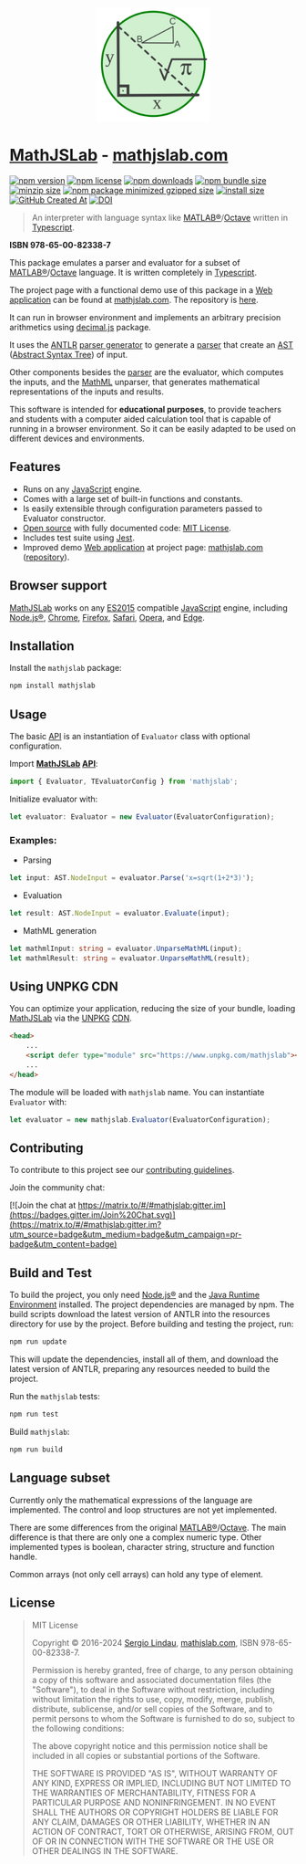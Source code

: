 <p align="center">
    <a href="https://mathjslab.com/" target="_blank" rel="noopener"><img src="mathjslab-logo.svg" alt="logo" width="200" height="200" /></a>
</p>

# [MathJSLab](https://mathjslab.com/) - [mathjslab.com](https://mathjslab.com/)

[![npm version](https://img.shields.io/npm/v/mathjslab)](https://www.npmjs.com/package/mathjslab)
[![npm license](https://img.shields.io/npm/l/mathjslab)](https://github.com/sergiolindau/mathjslab/blob/main/LICENSE)
[![npm downloads](https://img.shields.io/npm/d18m/mathjslab)](https://www.npmjs.com/package/mathjslab)
[![npm bundle size](https://img.shields.io/bundlephobia/min/mathjslab)](https://unpkg.com/mathjslab/)
[![minzip size](https://img.shields.io/bundlephobia/minzip/mathjslab)](https://unpkg.com/mathjslab/)
[![npm package minimized gzipped size](https://img.shields.io/bundlejs/size/mathjslab)](https://unpkg.com/mathjslab/)
[![install size](https://packagephobia.com/badge?p=mathjslab)](https://packagephobia.com/result?p=mathjslab)
[![GitHub Created At](https://img.shields.io/github/created-at/sergiolindau/mathjslab-calculator)](https://github.com/sergiolindau/mathjslab-calculator)
[![DOI](https://zenodo.org/badge/DOI/10.5281/zenodo.8396265.svg)](https://doi.org/10.5281/zenodo.8396265)

> An interpreter with language syntax like [MATLAB&reg;](https://www.mathworks.com/)/[Octave](https://www.gnu.org/software/octave/) written in [Typescript](https://www.typescriptlang.org/).

**ISBN 978-65-00-82338-7**

This package emulates a parser and evaluator for a subset of
[MATLAB&reg;](https://www.mathworks.com/)/[Octave](https://www.gnu.org/software/octave/)
language. It is written completely in [Typescript](https://www.typescriptlang.org/).

The project page with a functional demo use of this package in a
[Web application](https://en.wikipedia.org/wiki/Web_application) can be found
at [mathjslab.com](https://mathjslab.com/). The repository is
[here](https://github.com/sergiolindau/mathjslab-calculator).

It can run in browser environment and implements an arbitrary precision
arithmetics using [decimal.js](https://www.npmjs.com/package/decimal.js)
package.

It uses the [ANTLR](https://www.antlr.org/)
[parser generator](https://en.wikipedia.org/wiki/Compiler-compiler) to
generate a [parser](https://en.wikipedia.org/wiki/Parsing) that create an
[AST](https://en.wikipedia.org/wiki/Abstract_syntax_tree)
([Abstract Syntax Tree](https://en.wikipedia.org/wiki/Abstract_syntax_tree)) of input.

Other components besides the [parser](https://en.wikipedia.org/wiki/Parsing)
are the evaluator, which computes the inputs, and the [MathML](https://www.w3.org/Math/)
unparser, that generates mathematical representations of the inputs and results.

This software is intended for **educational purposes**, to provide teachers and
students with a computer aided calculation tool that is capable of running in
a browser environment. So it can be easily adapted to be used on different devices
and environments.

## Features

- Runs on any [JavaScript](https://www.ecma-international.org/publications-and-standards/standards/ecma-262/) engine.
- Comes with a large set of built-in functions and constants.
- Is easily extensible through configuration parameters passed to Evaluator constructor.
- [Open source](https://en.wikipedia.org/wiki/Open-source_software) with fully documented code: [MIT License](https://opensource.org/license/mit).
- Includes test suite using [Jest](https://jestjs.io/).
- Improved demo [Web application](https://en.wikipedia.org/wiki/Web_application) at project page: [mathjslab.com](https://mathjslab.com/) ([repository](https://github.com/sergiolindau/mathjslab-calculator)).

## Browser support

[MathJSLab](https://mathjslab.com/) works on any [ES2015](https://262.ecma-international.org/6.0/) compatible
[JavaScript](https://www.ecma-international.org/publications-and-standards/standards/ecma-262/)
engine, including [Node.js&reg;](https://nodejs.org/),
[Chrome](https://www.google.com/chrome/),
[Firefox](https://www.mozilla.org/en-US/firefox/),
[Safari](https://www.apple.com/safari/),
[Opera](https://www.opera.com),
and [Edge](https://www.microsoft.com/edge).

## Installation

Install the `mathjslab` package:

```bash
npm install mathjslab
```

## Usage

The basic [API](https://en.wikipedia.org/wiki/API) is an instantiation of `Evaluator` class with optional configuration.

Import **[MathJSLab](https://mathjslab.com/) [API](https://en.wikipedia.org/wiki/API)**:

```typescript
import { Evaluator, TEvaluatorConfig } from 'mathjslab';
```

Initialize evaluator with:

```typescript
let evaluator: Evaluator = new Evaluator(EvaluatorConfiguration);
```

### Examples:

* Parsing
```typescript
let input: AST.NodeInput = evaluator.Parse('x=sqrt(1+2*3)');
```

* Evaluation
```typescript
let result: AST.NodeInput = evaluator.Evaluate(input);
```

* MathML generation
```typescript
let mathmlInput: string = evaluator.UnparseMathML(input);
let mathmlResult: string = evaluator.UnparseMathML(result);
```

## Using UNPKG CDN

You can optimize your application, reducing the size of your bundle, loading
[MathJSLab](https://mathjslab.com/) via the [UNPKG](https://www.unpkg.com/) [CDN](https://en.wikipedia.org/wiki/Content_delivery_network).

```html
<head>
    ...
    <script defer type="module" src="https://www.unpkg.com/mathjslab"></script>
    ...
</head>
```

The module will be loaded with `mathjslab` name. You can instantiate `Evaluator` with:

```typescript
let evaluator = new mathjslab.Evaluator(EvaluatorConfiguration);
```

## Contributing

To contribute to this project see our
[contributing guidelines](https://github.com/sergiolindau/mathjslab/blob/main/CONTRIBUTING.md).

Join the community chat:

[![Join the chat at https://matrix.to/#/#mathjslab:gitter.im](https://badges.gitter.im/Join%20Chat.svg)](https://matrix.to/#/#mathjslab:gitter.im?utm_source=badge&utm_medium=badge&utm_campaign=pr-badge&utm_content=badge)

## Build and Test

To build the project, you only need [Node.js&reg;](https://nodejs.org/) and the
[Java Runtime Environment](https://www.oracle.com/java/) installed. The project
dependencies are managed by npm. The build scripts download the latest version
of ANTLR into the resources directory for use by the project. Before building
and testing the project, run:

```bash
npm run update
```

This will update the dependencies, install all of them, and download the latest version of ANTLR, preparing any resources needed to build the project.

Run the `mathjslab` tests:

```bash
npm run test
```

Build `mathjslab`:

```bash
npm run build
```

## Language subset

Currently only the mathematical expressions of the language are implemented. The control and loop structures are not yet implemented.

There are some differences from the original
[MATLAB&reg;](https://www.mathworks.com/)/[Octave](https://www.gnu.org/software/octave/).
The main difference is that there are only one a complex numeric type. Other
implemented types is boolean, character string, structure and function handle.

Common arrays (not only cell arrays) can hold any type of element.

## License

>MIT License
>
>Copyright &copy; 2016-2024 [Sergio Lindau](mailto:sergiolindau@gmail.com), [mathjslab.com](https://mathjslab.com/), ISBN 978-65-00-82338-7.
>
>Permission is hereby granted, free of charge, to any person obtaining a copy
>of this software and associated documentation files (the "Software"), to deal
>in the Software without restriction, including without limitation the rights
>to use, copy, modify, merge, publish, distribute, sublicense, and/or sell
>copies of the Software, and to permit persons to whom the Software is
>furnished to do so, subject to the following conditions:
>
>The above copyright notice and this permission notice shall be included in all
>copies or substantial portions of the Software.
>
>THE SOFTWARE IS PROVIDED "AS IS", WITHOUT WARRANTY OF ANY KIND, EXPRESS OR
>IMPLIED, INCLUDING BUT NOT LIMITED TO THE WARRANTIES OF MERCHANTABILITY,
>FITNESS FOR A PARTICULAR PURPOSE AND NONINFRINGEMENT. IN NO EVENT SHALL THE
>AUTHORS OR COPYRIGHT HOLDERS BE LIABLE FOR ANY CLAIM, DAMAGES OR OTHER
>LIABILITY, WHETHER IN AN ACTION OF CONTRACT, TORT OR OTHERWISE, ARISING FROM,
>OUT OF OR IN CONNECTION WITH THE SOFTWARE OR THE USE OR OTHER DEALINGS IN THE
>SOFTWARE.
